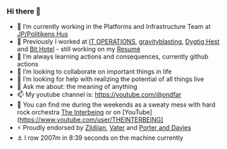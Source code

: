 ### Hi there 👋

- 🔭 I’m currently working in the Platforms and Infrastructure Team at [JP/Politikens Hus](https://jppol.dk) 
- 🐎 Previously I worked at [IT OPERATIONS](https://itoperations.dk), [gravityblasting](https://gravityblasting.com), [Dygtig Hest](https://dygtighest.dk) and [Bit Hotel](https://bithotel.net) - still working on my [Resumè](https://github.com/Kristoffer/Kristoffer/blob/main/CV.md)
- 🌱 I’m always learning actions and consequences, currently github actions
- 👯 I’m looking to collaborate on important things in life
- 🤔 I’m looking for help with realizing the potential of all things live
- 💬 Ask me about: the meaning of anything
- 📫 My youtube channel is: https://youtube.com/@ondfar 
- 🥁 You can find me during the weekends as a sweaty mess with hard rock orchestra [The Interbeing](https://theinterbeing.com) or on [YouTube](https://www.youtube.com/user/THEINTERBEING]
- ⚡ Proudly endorsed by [Zildjian](https://zildjian.com), [Vater](https://www.vater.com) and [Porter and Davies](https://www.porteranddavies.co.uk)
- ⚓️ I row 2007m in 8:39 seconds on the machine currently 
